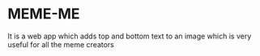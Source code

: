 # MEME-ME
It is a web app which adds top and bottom text to an image which is very useful for all the meme creators
